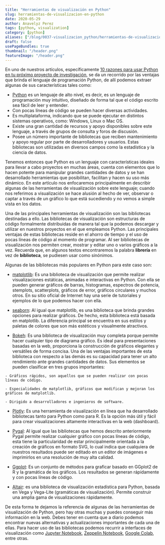 ```yaml
---
title: "Herramientas de visualización en Python"
slug: herramientas-de-visualizacion-en-python
date: 2020-05-29
author: Anavelyz Perez
tags: [python, visualization]
category: [python]
aliases: ["/blog/0037-visualizacion_python/herramientas-de-visualizacion-en-python/"]
draft: false
usePageBundles: true
thumbnail: "/header.png"
featureImage: "/header.png"
---
```



<!-- # Herramientas de visualización en Python -->
<!-- **Por Anavelyz Perez** -->



En uno de nuestros artículos, específicamente [10 razones para usar Python en tu próximo proyecto de investigación](http://opensciencelabs.org/blog/razones-para-usar-python-en-tu-proximo-proyecto-de-investigacion/), se da un recorrido por las ventajas que brinda el lenguaje de programación Python, de allí podemos extraer algunas de sus características tales como:

<!-- TEASER_END -->

- [Python](http://python.org/) es un lenguaje de alto nivel, es decir, es un lenguaje de programación muy intuitivo, diseñado de forma tal que el código escrito sea fácil de leer y entender.
- Con pocas líneas de código se pueden hacer diversas actividades.
- Es multiplataforma, indicando que se puede ejecutar en distintos sistemas operativos, como: Windows, Linux o Mac OS.
- Existe una gran cantidad de recursos y apoyo disponibles sobre este lenguaje, a través de grupos de consulta y foros de discusión.
- Posee un número importante de bibliotecas que reciben mantenimiento y apoyo regular por parte de desarrolladores y usuarios. Estas bibliotecas son utilizadas en diversos campos como la estadística y la ciencia de datos.

Tenemos entonces que Python es un lenguaje con características ideales para llevar a cabo proyectos en muchas áreas, cuenta con elementos que lo hacen potente para manipular grandes cantidades de datos y se han desarrollado herramientas que posibilitan, facilitan y hacen su uso más dinámico. En este artículo nos enfocaremos principalmente en describir algunas de las herramientas de visualización sobre este lenguaje; cuando nos referimos a visualización se hace alusión al hecho de ver, observar o captar a través de un gráfico lo que está sucediendo y no vemos a simple vista en los datos.

Una de las principales herramientas de visualización son las bibliotecas destinadas a ello. Las bibliotecas de visualización son estructuras de código formalmente distribuidas de manera tal que la podemos descargar y utilizar en nuestros proyectos en el que empleamos Python. Las principales ventajas de estas bibliotecas reside en el ahorro de tiempo y el uso de pocas líneas de código al momento de programar. Al ser bibliotecas de visualización nos permiten crear, mostrar y editar uno o varios gráficos a la vez. Recuerda que, en algunos textos encontraremos la palabra **librería** en vez de **biblioteca**, se pudiesen usar como sinónimos.

Algunas de las bibliotecas más populares en Python para este caso son:

* [matplotlib](https://matplotlib.org/): Es una biblioteca de visualización que
permite realizar visualizaciones estáticas, animadas e interactivas en
Python. Con ella se pueden generar gráficos de barras, histogramas,
espectros de potencia, stemplots, scatterplots, gráficos de error, gráficos
circulares y muchos otros. En su sitio oficial de Internet hay una serie de
tutoriales y ejemplos de lo que podemos hacer con ella.

* [seaborn](https://seaborn.pydata.org/): Al igual que matplotlib, es una
biblioteca que brinda grandes opciones para realizar gráficos. De hecho, esta
biblioteca está basada en matplotlib. La diferencia principal se encuentra en
sus estilos y paletas de colores que son más estéticos y visualmente atractivos.

* [Bokeh](https://docs.bokeh.org): Es una biblioteca de visualización muy
completa porque permite hacer cualquier tipo de diagrama gráfico. Es
ideal para presentaciones basadas en la web, proporciona la construcción de
gráficos elegantes y versátiles de forma concisa. Una de las ventajas
importantes de esta biblioteca con respecto a las demás es su capacidad para
tener un alto rendimiento ante grandes cantidades de datos. Sus elementos se
pueden clasificar en tres grupos importantes:

```
- Gráficos rápidos, son aquellos que se pueden realizar con pocas líneas de código.
 
- Especialidades de matplotlib, gráficos que modifican y mejoran los gráficos de matplotlib.

- Dirigido a desarrolladores e ingenieros de software.
```

* [Plotly](https://plotly.com/): Es una herramienta de visualización en línea
que ha desarrollado bibliotecas  tanto para Python como para R. Es la opción
más útil y fácil para crear visualizaciones altamente interactivas en la web
(dashboard).

* [Pygal](http://www.pygal.org/): Al igual que las bibliotecas que hemos
descrito anteriormente Pygal permite realizar cualquier gráfico con pocas
líneas de código, esta tiene la particularidad de estar principalmente
orientada a la creación de gráficos en formato SVG, lo cual indica que
cualquiera de nuestros resultados puede ser editado en un editor de imágenes
e imprimirlos en una resolución de muy alta calidad.

* [Ggplot](http://ggplot.yhathq.com/): Es un conjunto de métodos para graficar
basado en GGplot2 de R y la gramática de los gráficos. Los resultados se
generan rápidamente y con pocas líneas de código.

* [Altair](https://altair-viz.github.io/): es una biblioteca de visualización
estadística para Python, basada en Vega y Vega-Lite (gramáticas de
visualización). Permite construir una amplia gama de visualizaciones
rápidamente.

De esta forma te dejamos la referencia de algunas de las herramientas de visualización de Python, pero hay otras muchas y puedes conseguir más información en la web. Debes tener en cuenta que a diario podemos encontrar nuevas alternativas y actualizaciones importantes de cada una de ellas. Para hacer uso de las bibliotecas podemos recurrir a interfaces de visualización como [Jupyter Notebook](http://jupyter.org/), [Zeppelin Notebook](http://zeppelin.apache.org/), [Google Colab](http://colab.research.google.com/), entre otras.
